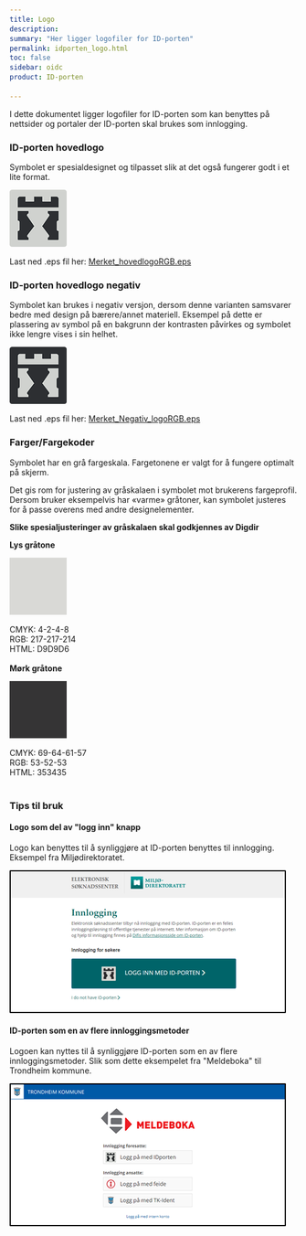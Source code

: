 ```yaml
---
title: Logo
description:
summary: "Her ligger logofiler for ID-porten"
permalink: idporten_logo.html
toc: false
sidebar: oidc
product: ID-porten

---
```

I dette dokumentet ligger logofiler for ID-porten som kan benyttes på nettsider og portaler der ID-porten skal brukes som innlogging.


### ID-porten hovedlogo

Symbolet er spesialdesignet og tilpasset slik at
det også fungerer godt i et lite format.

![ID-porten hovedlogo](assets\Merket_hovedlogoRGB.png)

Last ned .eps fil her: [Merket_hovedlogoRGB.eps](assets\Merket_hovedlogoRGB.eps)

### ID-porten hovedlogo negativ

Symbolet kan brukes i negativ versjon, dersom
denne varianten samsvarer bedre med design
på bærere/annet materiell. Eksempel på dette
er plassering av symbol på en bakgrunn der
kontrasten påvirkes og symbolet ikke lengre
vises i sin helhet.

![ID-porten hovedlogo](assets\Merket_Negativ_logoRGB.png)

Last ned .eps fil her: [Merket_Negativ_logoRGB.eps](assets\Merket_Negativ_logoRGB.eps)

### Farger/Fargekoder

Symbolet har en grå fargeskala. Fargetonene er
valgt for å fungere optimalt på skjerm.

Det gis rom for justering av gråskalaen i
symbolet mot brukerens fargeprofil. Dersom
bruker eksempelvis har «varme» gråtoner, kan
symbolet justeres for å passe overens med
andre designelementer.

**Slike spesialjusteringer av gråskalaen skal
godkjennes av Digdir**

**Lys gråtone**<br/>

![ID-porten Lys gråtone](assets\idp_lysgratone.png)

CMYK: 4-2-4-8<br/>
RGB: 217-217-214<br/>
HTML: D9D9D6<br/>
<br/>
**Mørk gråtone**<br/>

![ID-porten Mørk gråtone](assets\idp_morkgratone.png)

CMYK: 69-64-61-57<br/>
RGB: 53-52-53<br/>
HTML: 353435<br/>
<br/>
### Tips til bruk

#### Logo som del av "logg inn" knapp

Logo kan benyttes til å synliggjøre at ID-porten benyttes til innlogging. Eksempel fra Miljødirektoratet.

![Logo som del av "logg inn" knapp](assets\idp_mdir_inlogging.png)

#### ID-porten som en av flere innloggingsmetoder

Logoen kan nyttes til å synliggjøre ID-porten som en av flere innloggingsmetoder. Slik som dette eksempelet fra "Meldeboka" til Trondheim kommune.

![ID-porten som en av flere innloggingsmetoder](assets\idp_trondheim_meldeboka.png)

